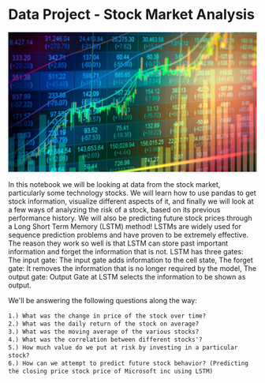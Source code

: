# Data Project - Stock Market Analysis 

![sum](https://github.com/Nahush04/stock_prediction/blob/main/images/Price-Predictions.jpeg)

In this notebook we will be looking at data from the stock market, particularly some technology stocks. We will learn how to use pandas to get stock information, visualize different aspects of it, and finally we will look at a few ways of analyzing the risk of a stock, based on its previous performance history. We will also be predicting future stock prices through a Long Short Term Memory (LSTM) method!
LSTMs are widely used for sequence prediction problems and have proven to be extremely effective. The reason they work so well is that LSTM can store past important information and forget the information that is not.
LSTM has three gates:
The input gate: The input gate adds information to the cell state,
The forget gate: It removes the information that is no longer required by the model,
The output gate: Output Gate at LSTM selects the information to be shown as output.

We'll be answering the following questions along the way:

    1.) What was the change in price of the stock over time?
    2.) What was the daily return of the stock on average?
    3.) What was the moving average of the various stocks?
    4.) What was the correlation between different stocks'?
    5.) How much value do we put at risk by investing in a particular stock?
    6.) How can we attempt to predict future stock behavior? (Predicting the closing price stock price of Microsoft inc using LSTM)
   
